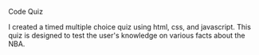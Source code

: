 Code Quiz

I created a timed multiple choice quiz using html, css, and javascript. This quiz is designed to test the user's knowledge on various facts about the NBA.